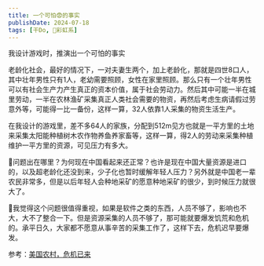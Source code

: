 ```yaml
---
title: 一个可怕😨的事实
publishDate: 2024-07-18
tags: [干Do, 🌈彩虹系]
---
```


我设计游戏时，推演出一个可怕的事实

老龄化社会，最好的情况下，一对夫妻生两个，加上老龄化，那就是四世8口人，其中壮年男性只有1人，老幼需要照顾，女性在家里照顾。那么只有一个壮年男性可以有社会生产力产生真正的资本价值，属于社会劳动力。然后其中可能一半在城里劳动，一半在农林渔矿采集真正人类社会需要的物资，再然后考虑生病请假过劳意外等，可能得一比一备份，这样一算，32人依靠1人采集的物资生活生产。

在我设计的游戏里，差不多64人的家族，分配到512m见方也就是一平方里的土地来采集太阳能种植树木农作物养鱼养家畜等，这样一算，得2人的劳动来采集种植维护一平方里的资源，可见压力有多大。

🤔问题出在哪里？为何现在中国看起来还正常？也许是现在中国大量资源是进口的，以及超老龄化还没到来，少子化也暂时缓解年轻人压力？另外就是中国老一辈农民非常多，但是以后年轻人会种地采矿的愿意种地采矿的很少，到时候压力就很大了。

🤔我觉得这个问题很值得重视，如果是软件之类的东西，人员不够了，影响也不大，大不了整合一下。但是资源采集的人员不够了，那可能就要爆发饥荒和危机的。承平日久，大家都不愿意从事辛苦的采集工作了，这样下去，危机迟早要爆发。

参考：[美国农村，危机已来](https://mp.weixin.qq.com/s/LUx_gz-TifISIAP0nx1sCA)
